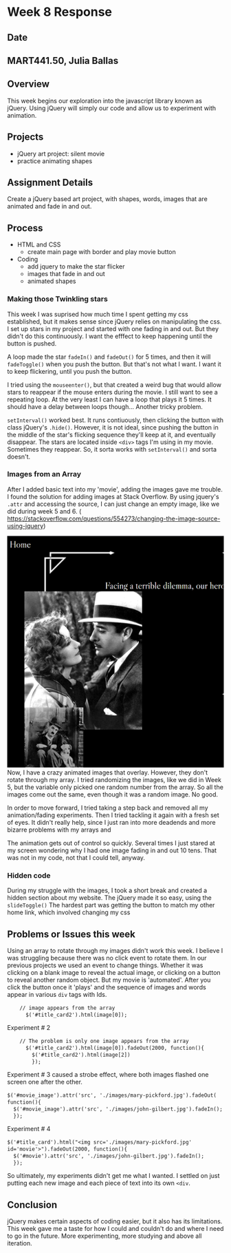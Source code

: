 # Week 8 Response
## Date
## MART441.50, Julia Ballas


## Overview
This week begins our exploration into the javascript library known as jQuery. Using jQuery will simply our code and allow us to experiment with animation.

## Projects

- jQuery art project: silent movie
- practice animating shapes

## Assignment Details

Create a jQuery based art project, with shapes, words, images that are animated and fade in and out.

## Process

- HTML and CSS
  - create main page with border and play movie button
- Coding
  - add jquery to make the star flicker
  - images that fade in and out
  - animated shapes

### Making those Twinkling stars

This week I was suprised how much time I spent getting my css established, but it makes sense since jQuery relies on manipulating the css. I set up stars in my project and started with one fading in and out. But they didn't do this continuously. I want the efffect to keep happening until the button is pushed.

A loop made the star `fadeIn()` and `fadeOut()` for 5 times, and then it will `fadeToggle()` when you push the button. But that's not what I want. I want it to keep flickering, until you push the button.

I tried using the `mouseenter()`, but that created a weird bug that would allow stars to reappear if the mouse enters during the movie. I still want to see a repeating loop. At the very least I can have a loop that plays it 5 times. It should have a delay between loops though... Another tricky problem.

`setInterval()` worked best. It runs contiuously, then clicking the button with class jQuery's `.hide()`. However, it is not ideal, since pushing the button in the middle of the star's flicking sequence they'll keep at it, and eventually disappear. The stars are located inside `<div>` tags I'm using in my movie. Sometimes they reappear. So, it sorta works with `setInterval()` and sorta doesn't.

### Images from an Array
After I added basic text into my 'movie', adding the images gave me trouble. I found the solution for adding images at Stack Overflow. By using jquery's `.attr` and accessing the source, I can just change an empty image, like we did during week 5 and 6. ( https://stackoverflow.com/questions/554273/changing-the-image-source-using-jquery)

![screenshot of movie](./images/screenshot_movie.png)
Now, I have a crazy animated images that overlay. However, they don't rotate through my array. I tried randomizing the images, like we did in Week 5, but the variable only picked one random number from the array. So all the images come out the same, even though it was a random image. No good.

In order to move forward, I tried taking a step back and removed all my animation/fading experiments. Then I tried  tackling it again with a fresh set of eyes. It didn't really help, since I just ran into more deadends and more bizarre problems with my arrays and

The animation gets out of control so quickly. Several times I just stared at my screen wondering why I had one  image fading in and out 10 tens. That was not in my code, not that I could tell, anyway.

### Hidden code

During my struggle with the images, I took a short break and created a hidden section about my website. The jQuery made it so easy, using the `slideToggle()` The hardest part was getting the button to match my other home link, which involved changing my css

## Problems or Issues this week

Using an array to rotate through my images didn't work this week. I believe I was struggling because there was no click event to rotate them. In our previous projects we used an event to change things. Whether it was clicking on a blank image to reveal the actual image, or clicking on a button to reveal another random object. But my movie is 'automated'. After you click the button once it 'plays' and the sequence of images and words appear in various `div` tags with Ids.
```
    // image appears from the array
      $('#title_card2').html(image[0]);

```
Experiment # 2
```
    // The problem is only one image appears from the array
      $('#title_card2').html(image[0]).fadeOut(2000, function(){
        $('#title_card2').html(image[2])
        });
```
Experiment # 3 caused a strobe effect, where both images flashed one screen one after the other.
```
$('#movie_image').attr('src', './images/mary-pickford.jpg').fadeOut( function(){
  $('#movie_image').attr('src', './images/john-gilbert.jpg').fadeIn();
  });
```

Experiment # 4
```
$('#title_card').html("<img src='./images/mary-pickford.jpg' id='movie'>").fadeOut(2000, function(){
  $('#movie').attr('src', './images/john-gilbert.jpg').fadeIn();
  });
```

So ultimately, my experiments didn't get me what I wanted. I settled on just putting each new image and each piece of text into its own `<div`.

## Conclusion

jQuery makes certain aspects of coding easier, but it also has its limitations. This week gave me a taste for how I could and couldn't do and where I need to go in the future. More experimenting, more studying and above all iteration.
